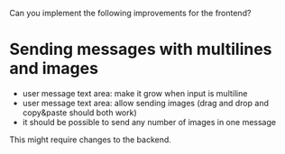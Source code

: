 Can you implement the following improvements for the frontend?

# Sending messages with multilines and images
- user message text area: make it grow when input is multiline
- user message text area: allow sending images (drag and drop and copy&paste should both work)
- it should be possible to send any number of images in one message

This might require changes to the backend.